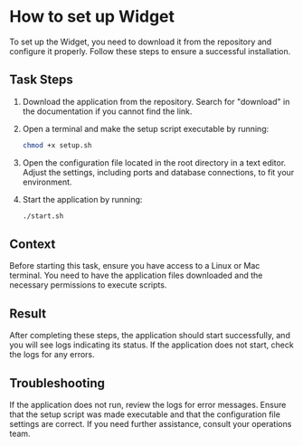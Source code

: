 # How to set up Widget
<!-- topic-type: task -->
To set up the Widget, you need to download it from the repository and configure it properly. Follow these steps to ensure a successful installation.

## Task Steps

1. Download the application from the repository. Search for "download" in the documentation if you cannot find the link.
2. Open a terminal and make the setup script executable by running:

   ```bash
   chmod +x setup.sh
   ```

3. Open the configuration file located in the root directory in a text editor. Adjust the settings, including ports and database connections, to fit your environment.
4. Start the application by running:

   ```bash
   ./start.sh
   ```

## Context

Before starting this task, ensure you have access to a Linux or Mac terminal. You need to have the application files downloaded and the necessary permissions to execute scripts.

## Result

After completing these steps, the application should start successfully, and you will see logs indicating its status. If the application does not start, check the logs for any errors.

## Troubleshooting

If the application does not run, review the logs for error messages. Ensure that the setup script was made executable and that the configuration file settings are correct. If you need further assistance, consult your operations team.
